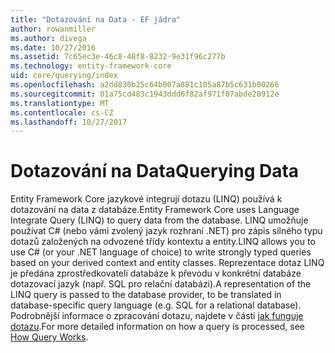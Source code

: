 ```yaml
---
title: "Dotazování na Data - EF jádra"
author: rowanmiller
ms.author: divega
ms.date: 10/27/2016
ms.assetid: 7c65ec3e-46c8-48f8-8232-9e31f96c277b
ms.technology: entity-framework-core
uid: core/querying/index
ms.openlocfilehash: a2dd830b25c64b007a881c105a87b5c631b00266
ms.sourcegitcommit: 01a75cd483c1943ddd6f82af971f07abde20912e
ms.translationtype: MT
ms.contentlocale: cs-CZ
ms.lasthandoff: 10/27/2017
---
```

# <a name="querying-data"></a><span data-ttu-id="37467-102">Dotazování na Data</span><span class="sxs-lookup"><span data-stu-id="37467-102">Querying Data</span></span>

<span data-ttu-id="37467-103">Entity Framework Core jazykové integrují dotazu (LINQ) používá k dotazování na data z databáze.</span><span class="sxs-lookup"><span data-stu-id="37467-103">Entity Framework Core uses Language Integrate Query (LINQ) to query data from the database.</span></span> <span data-ttu-id="37467-104">LINQ umožňuje používat C# (nebo vámi zvolený jazyk rozhraní .NET) pro zápis silného typu dotazů založených na odvozené třídy kontextu a entity.</span><span class="sxs-lookup"><span data-stu-id="37467-104">LINQ allows you to use C# (or your .NET language of choice) to write strongly typed queries based on your derived context and entity classes.</span></span> <span data-ttu-id="37467-105">Reprezentace dotaz LINQ je předána zprostředkovateli databáze k převodu v konkrétní databáze dotazovací jazyk (např. SQL pro relační databázi).</span><span class="sxs-lookup"><span data-stu-id="37467-105">A representation of the LINQ query is passed to the database provider, to be translated in database-specific query language (e.g. SQL for a relational database).</span></span> <span data-ttu-id="37467-106">Podrobnější informace o zpracování dotazu, najdete v části [jak funguje dotazu](overview.md).</span><span class="sxs-lookup"><span data-stu-id="37467-106">For more detailed information on how a query is processed, see [How Query Works](overview.md).</span></span>
